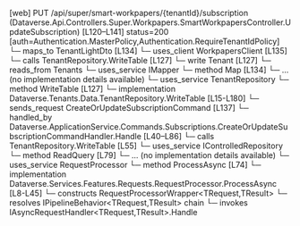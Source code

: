 [web] PUT /api/super/smart-workpapers/{tenantId}/subscription  (Dataverse.Api.Controllers.Super.Workpapers.SmartWorkpapersController.UpdateSubscription)  [L120–L141] status=200 [auth=Authentication.MasterPolicy,Authentication.RequireTenantIdPolicy]
  └─ maps_to TenantLightDto [L134]
  └─ uses_client WorkpapersClient [L135]
  └─ calls TenantRepository.WriteTable [L127]
  └─ write Tenant [L127]
    └─ reads_from Tenants
  └─ uses_service IMapper
    └─ method Map [L134]
      └─ ... (no implementation details available)
  └─ uses_service TenantRepository
    └─ method WriteTable [L127]
      └─ implementation Dataverse.Tenants.Data.TenantRepository.WriteTable [L15-L180]
  └─ sends_request CreateOrUpdateSubscriptionCommand [L137]
    └─ handled_by Dataverse.ApplicationService.Commands.Subscriptions.CreateOrUpdateSubscriptionCommandHandler.Handle [L40–L86]
      └─ calls TenantRepository.WriteTable [L55]
      └─ uses_service IControlledRepository<DocumentStore>
        └─ method ReadQuery [L79]
          └─ ... (no implementation details available)
      └─ uses_service RequestProcessor
        └─ method ProcessAsync [L74]
          └─ implementation Dataverse.Services.Features.Requests.RequestProcessor.ProcessAsync [L8-L45]
            └─ constructs RequestProcessorWrapper<TRequest,TResult>
            └─ resolves IPipelineBehavior<TRequest,TResult> chain
            └─ invokes IAsyncRequestHandler<TRequest,TResult>.Handle

